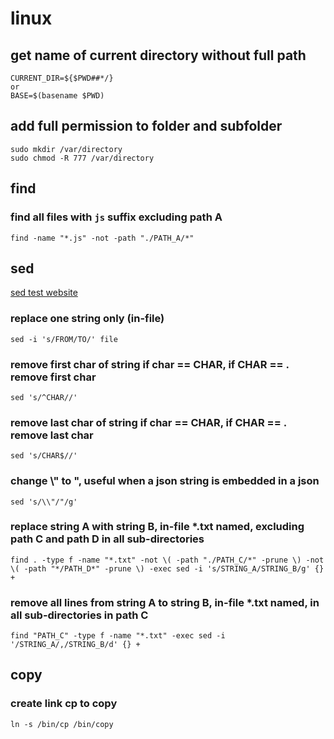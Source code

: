 # linux
## get name of current directory without full path
```
CURRENT_DIR=${$PWD##*/}
or
BASE=$(basename $PWD)
```
## add full permission to folder and subfolder
```
sudo mkdir /var/directory
sudo chmod -R 777 /var/directory
```
## find
### find all files with ``js`` suffix excluding path A
```
find -name "*.js" -not -path "./PATH_A/*"
```
## sed
[sed test website](https://sed.js.org/)
### replace one string only (in-file)
```
sed -i 's/FROM/TO/' file
```
### remove first char of string if char == CHAR, if CHAR == . remove first char
```
sed 's/^CHAR//'
```
### remove last char of string if char == CHAR, if CHAR == . remove last char
```
sed 's/CHAR$//'
```
### change \\" to ", useful when a json string is embedded in a json
```
sed 's/\\"/"/g'
```
### replace string A with string B, in-file *.txt named, excluding path C and path D in all sub-directories
```
find . -type f -name "*.txt" -not \( -path "./PATH_C/*" -prune \) -not \( -path "*/PATH_D*" -prune \) -exec sed -i 's/STRING_A/STRING_B/g' {} +
```
### remove all lines from string A to string B, in-file *.txt named, in all sub-directories in path C
```
find "PATH_C" -type f -name "*.txt" -exec sed -i '/STRING_A/,/STRING_B/d' {} +
```
## copy
### create link cp to copy
```
ln -s /bin/cp /bin/copy
```
